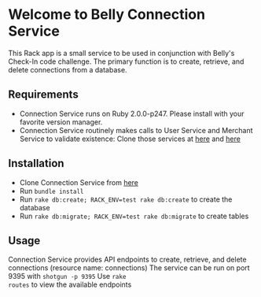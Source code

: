 # Welcome to Belly Connection Service

This Rack app is a small service to be used in conjunction with Belly's Check-In code challenge. The primary function is to create, retrieve, and delete connections from a database.

## Requirements
* Connection Service runs on Ruby 2.0.0-p247. Please install with your favorite version manager.
* Connection Service routinely makes calls to User Service and Merchant Service to validate existence: Clone those services at [here](https://github.com/leeacto/user-service) and [here](https://github.com/leeacto/merchant-service)

## Installation
* Clone Connection Service from [here](https://github.com/leeacto/connection-service)
* Run <code>bundle install</code>
* Run <code>rake db:create; RACK_ENV=test rake db:create</code> to create the database
* Run <code>rake db:migrate; RACK_ENV=test rake db:migrate</code> to create tables

## Usage
Connection Service provides API endpoints to create, retrieve, and delete connections (resource name: connections)
The service can be run on port 9395 with <code>shotgun -p 9395</code>
Use <code>rake routes</code> to view the available endpoints

